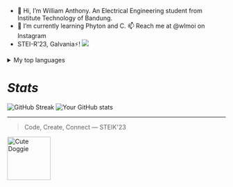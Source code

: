 - 👋 Hi, I’m William Anthony. An Electrical Engineering student from Institute Technology of Bandung.
- 🌱 I’m currently learning Phyton and C. 📫 Reach me at @wlmoi on Instagram
- STEI-R'23, Galvania⚡!
![](https://komarev.com/ghpvc/?username=wlmoi&color=green)
  
<details>
<summary>My top languages</summary>

| Rank | Languages |
|-----:|-----------|
|     1| Phyton    |
|     2| C         |
|     3| Haskell   |

</details>

# _Stats_

![GitHub Streak](https://github-readme-streak-stats.herokuapp.com/?user=wlmoi&theme=dark)
![Your GitHub stats](https://github-readme-stats.vercel.app/api?username=wlmoi&theme=dark)


---
> Code, Create, Connect
— STEIK'23

<!--- For Gif Image
<picture>
  <source media="(prefers-color-scheme: dark)" srcset="https://user-images.githubusercontent.com/25423296/163456776-7f95b81a-f1ed-45f7-b7ab-8fa810d529fa.png">
  <source media="(prefers-color-scheme: light)" srcset="https://user-images.githubusercontent.com/25423296/163456779-a8556205-d0a5-45e2-ac17-42d089e3c3f8.png">
  <img alt="Shows an illustrated sun in light mode and a moon with stars in dark mode." src="https://user-images.githubusercontent.com/25423296/163456779-a8556205-d0a5-45e2-ac17-42d089e3c3f8.png">
</picture>
--->

<picture>
 <img alt="Cute Doggie" src="https://i.redd.it/jzh3q3g92v921.jpg" width= 100px length=100px>
</picture>

<!---
wlmoi/wlmoi is a ✨ special ✨ repository because its `README.md` (this file) appears on your GitHub profile.
You can click the Preview link to take a look at your changes.
--->

